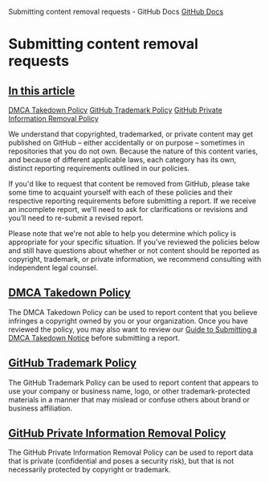 Submitting content removal requests - GitHub Docs
[GitHub Docs](/en)

# Submitting content removal requests

## [In this article](/github/site-policy/submitting-content-removal-requests#in-this-article)
[DMCA Takedown Policy](/en/articles/dmca-takedown-policy)
[GitHub Trademark Policy](/en/articles/github-trademark-policy)
[GitHub Private Information Removal Policy](/en/github/site-policy/github-private-information-removal-policy)

We understand that copyrighted, trademarked, or private content may get published on GitHub – either accidentally or on purpose – sometimes in repositories that you do not own. Because the nature of this content varies, and because of different applicable laws, each category has its own, distinct reporting requirements outlined in our policies.

If you'd like to request that content be removed from GitHub, please take some time to acquaint yourself with each of these policies and their respective reporting requirements before submitting a report. If we receive an incomplete report, we'll need to ask for clarifications or revisions and you’ll need to re-submit a revised report.

Please note that we're not able to help you determine which policy is appropriate for your specific situation. If you’ve reviewed the policies below and still have questions about whether or not content should be reported as copyright, trademark, or private information, we recommend consulting with independent legal counsel.

## [DMCA Takedown Policy](/en/articles/dmca-takedown-policy)

The DMCA Takedown Policy can be used to report content that you believe infringes a copyright owned by you or your organization. Once you have reviewed the policy, you may also want to review our
[Guide to Submitting a DMCA Takedown Notice](/en/articles/guide-to-submitting-a-dmca-takedown-notice)
before submitting a report.

## [GitHub Trademark Policy](/en/articles/github-trademark-policy)

The GitHub Trademark Policy can be used to report content that appears to use your company or business name, logo, or other trademark-protected materials in a manner that may mislead or confuse others about brand or business affiliation.

## [GitHub Private Information Removal Policy](/en/github/site-policy/github-private-information-removal-policy)

The GitHub Private Information Removal Policy can be used to report data that is private (confidential and poses a security risk), but that is not necessarily protected by copyright or trademark.
